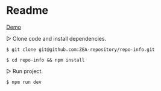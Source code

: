 # Readme

[Demo](https://glowing-elf-cbdf4f.netlify.app/)

▻ Clone code and install dependencies.

```
$ git clone git@github.com:ZEA-repository/repo-info.git
```

```
$ cd repo-info && npm install
```

▻ Run project.

```sh
$ npm run dev
```

